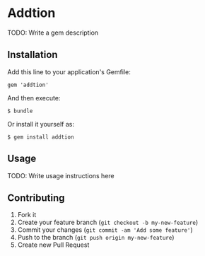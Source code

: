 # Addtion

TODO: Write a gem description

## Installation

Add this line to your application's Gemfile:

    gem 'addtion'

And then execute:

    $ bundle

Or install it yourself as:

    $ gem install addtion

## Usage

TODO: Write usage instructions here

## Contributing

1. Fork it
2. Create your feature branch (`git checkout -b my-new-feature`)
3. Commit your changes (`git commit -am 'Add some feature'`)
4. Push to the branch (`git push origin my-new-feature`)
5. Create new Pull Request
